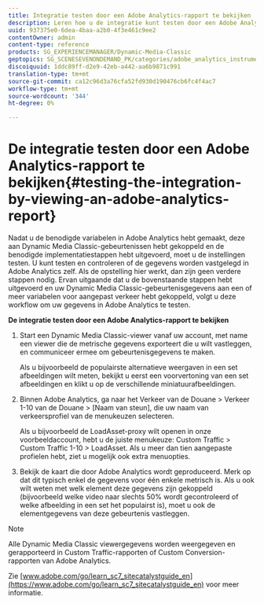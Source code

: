 ```yaml
---
title: Integratie testen door een Adobe Analytics-rapport te bekijken
description: Leren hoe u de integratie kunt testen door een Adobe Analytics-rapport te bekijken.
uuid: 937375e0-6dea-4baa-a2b0-4f3e461c9ee2
contentOwner: admin
content-type: reference
products: SG_EXPERIENCEMANAGER/Dynamic-Media-Classic
geptopics: SG_SCENESEVENONDEMAND_PK/categories/adobe_analytics_instrumentation_kit
discoiquuid: 1ddc89ff-d2e9-42eb-a442-aa6b9871c991
translation-type: tm+mt
source-git-commit: ca12c96d3a76cfa52fd930d190476cb6fc4f4ac7
workflow-type: tm+mt
source-wordcount: '344'
ht-degree: 0%

---
```



# De integratie testen door een Adobe Analytics-rapport te bekijken{#testing-the-integration-by-viewing-an-adobe-analytics-report}

Nadat u de benodigde variabelen in Adobe Analytics hebt gemaakt, deze aan Dynamic Media Classic-gebeurtenissen hebt gekoppeld en de benodigde implementatiestappen hebt uitgevoerd, moet u de instellingen testen. U kunt testen en controleren of de gegevens worden vastgelegd in Adobe Analytics zelf. Als de opstelling hier werkt, dan zijn geen verdere stappen nodig. Ervan uitgaande dat u de bovenstaande stappen hebt uitgevoerd en uw Dynamic Media Classic-gebeurtenisgegevens aan een of meer variabelen voor aangepast verkeer hebt gekoppeld, volgt u deze workflow om uw gegevens in Adobe Analytics te testen.

**De integratie testen door een Adobe Analytics-rapport te bekijken**

1. Start een Dynamic Media Classic-viewer vanaf uw account, met name een viewer die de metrische gegevens exporteert die u wilt vastleggen, en communiceer ermee om gebeurtenisgegevens te maken.

   Als u bijvoorbeeld de populairste alternatieve weergaven in een set afbeeldingen wilt meten, bekijkt u eerst een voorvertoning van een set afbeeldingen en klikt u op de verschillende miniatuurafbeeldingen.

1. Binnen Adobe Analytics, ga naar het Verkeer van de Douane > Verkeer 1-10 van de Douane > [Naam van steun], die uw naam van verkeersprofiel van de menukeuzen selecteren.

   Als u bijvoorbeeld de LoadAsset-proxy wilt openen in onze voorbeeldaccount, hebt u de juiste menukeuze: Custom Traffic > Custom Traffic 1-10 > LoadAsset. Als u meer dan tien aangepaste profielen hebt, ziet u mogelijk ook extra menuopties.

1. Bekijk de kaart die door Adobe Analytics wordt geproduceerd. Merk op dat dit typisch enkel de gegevens voor één enkele metrisch is. Als u ook wilt weten met welk element deze gegevens zijn gekoppeld (bijvoorbeeld welke video naar slechts 50% wordt gecontroleerd of welke afbeelding in een set het populairst is), moet u ook de elementgegevens van deze gebeurtenis vastleggen.

>[!NOTE]
>
>Alle Dynamic Media Classic viewergegevens worden weergegeven en gerapporteerd in Custom Traffic-rapporten of Custom Conversion-rapporten van Adobe Analytics.

Zie [www.adobe.com/go/learn_sc7_sitecatalystguide_en](https://www.adobe.com/go/learn_sc7_sitecatalystguide_en) voor meer informatie.
